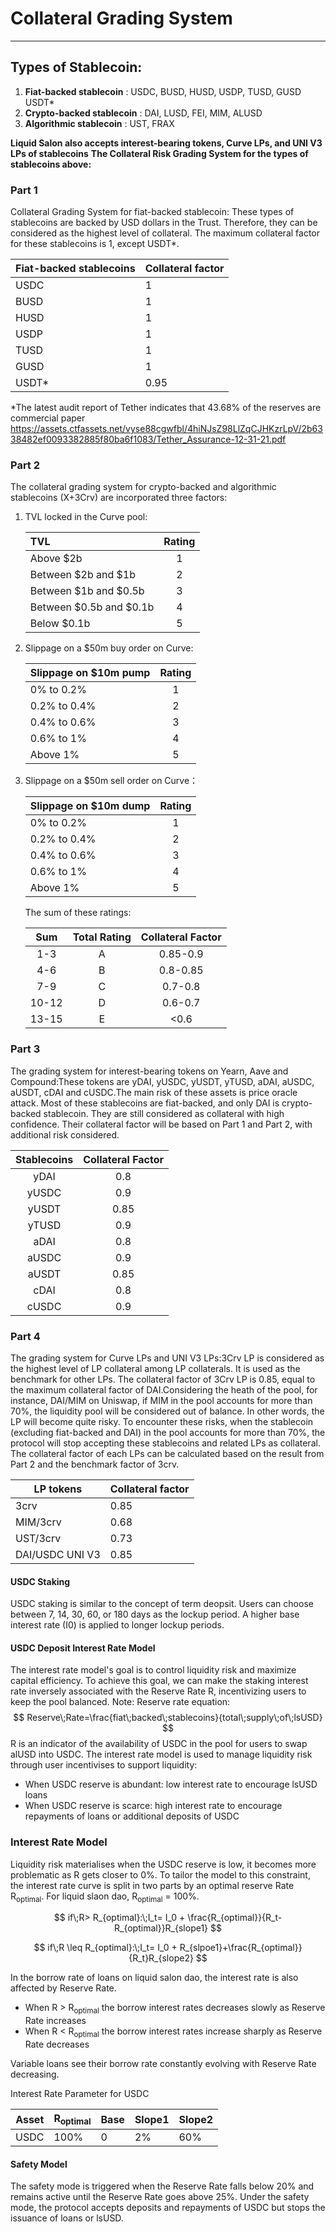 # Collateral Grading System

---

## Types of Stablecoin:

1. **Fiat-backed stablecoin** : USDC, BUSD, HUSD, USDP, TUSD, GUSD USDT*
2. **Crypto-backed stablecoin** : DAI, LUSD, FEI, MIM, ALUSD
3. **Algorithmic stablecoin** : UST, FRAX

**Liquid Salon also accepts interest-bearing tokens, Curve LPs, and UNI V3 LPs of stablecoins**
**The Collateral Risk Grading System for the types of stablecoins above:**

### Part 1

Collateral Grading System for fiat-backed stablecoin: These types of stablecoins are backed by USD dollars in the Trust. Therefore, they can be considered as the highest level of collateral. The maximum collateral factor for these stablecoins is 1, except USDT*.

| Fiat-backed stablecoins | Collateral factor |
| ----------------------- | ----------------- |
| USDC                    | 1                 |
| BUSD                    | 1                 |
| HUSD                    | 1                 |
| USDP                    | 1                 |
| TUSD                    | 1                 |
| GUSD                    | 1                 |
| USDT*                   | 0.95              |

*The latest audit report of Tether indicates that 43.68% of the reserves are commercial paper https://assets.ctfassets.net/vyse88cgwfbl/4hiNJsZ98LlZqCJHKzrLpV/2b6338482ef0093382885f80ba6f1083/Tether_Assurance-12-31-21.pdf 



### Part 2

The collateral grading system for crypto-backed and algorithmic stablecoins (X+3Crv) are incorporated three factors:

1. TVL locked in the Curve pool:

   | TVL                     | Rating |
   | :---------------------- | :----: |
   | Above $2b               |   1    |
   | Between $2b and $1b     |   2    |
   | Between $1b and $0.5b   |   3    |
   | Between $0.5b and $0.1b |   4    |
   | Below $0.1b             |   5    |

   

2. Slippage on a $50m buy order on Curve:

   | Slippage on $10m pump | Rating |
   | --------------------- | :----: |
   | 0% to 0.2%            |   1    |
   | 0.2% to 0.4%          |   2    |
   | 0.4% to 0.6%          |   3    |
   | 0.6% to 1%            |   4    |
   | Above 1%              |   5    |

   

3. Slippage on a $50m sell order on Curve：

   | Slippage on $10m dump | Rating |
   | --------------------- | :----: |
   | 0% to 0.2%            |   1    |
   | 0.2% to 0.4%          |   2    |
   | 0.4% to 0.6%          |   3    |
   | 0.6% to 1%            |   4    |
   | Above 1%              |   5    |

   The sum of these ratings:

   |  Sum  | Total Rating | Collateral Factor |
   | :---: | :----------: | :---------------: |
   |  1-3  |      A       |     0.85-0.9      |
   |  4-6  |      B       |     0.8-0.85      |
   |  7-9  |      C       |      0.7-0.8      |
   | 10-12 |      D       |      0.6-0.7      |
   | 13-15 |      E       |       <0.6        |

   

### Part 3

The grading system for interest-bearing tokens on Yearn, Aave and Compound:These tokens are yDAI, yUSDC, yUSDT, yTUSD, aDAI, aUSDC, aUSDT, cDAI and cUSDC.The main risk of these assets is price oracle attack. Most of these stablecoins are fiat-backed, and only DAI is crypto-backed stablecoin. They are still considered as collateral with high confidence. Their collateral factor will be based on Part 1 and Part 2, with additional risk considered.

| Stablecoins | Collateral Factor |
| :---------: | :---------------: |
|    yDAI     |        0.8        |
|    yUSDC    |        0.9        |
|    yUSDT    |       0.85        |
|    yTUSD    |        0.9        |
|    aDAI     |        0.8        |
|    aUSDC    |        0.9        |
|    aUSDT    |       0.85        |
|    cDAI     |        0.8        |
|    cUSDC    |        0.9        |

### Part 4

The grading system for Curve LPs and UNI V3 LPs:3Crv LP is considered as the highest level of LP collateral among LP collaterals. It is used as the benchmark for other LPs. The collateral factor of 3Crv LP is 0.85, equal to the maximum collateral factor of DAI.Considering the heath of the pool, for instance, DAI/MIM on Uniswap, if MIM in the pool accounts for more than 70%, the liquidity pool will be considered out of balance. In other words, the LP will become quite risky. To encounter these risks, when the stablecoin (excluding fiat-backed and DAI) in the pool accounts for more than 70%, the protocol will stop accepting these stablecoins and related LPs as collateral. The collateral factor of each LPs can be calculated based on the result from Part 2 and the benchmark factor of 3crv.

| LP tokens       | Collateral factor |
| --------------- | ----------------- |
| 3crv            | 0.85              |
| MIM/3crv        | 0.68              |
| UST/3crv        | 0.73              |
| DAI/USDC UNI V3 | 0.85              |



#### USDC Staking

USDC staking is similar to the concept of term deopsit. Users can choose between 7, 14, 30, 60, or 180 days as the lockup period. A higher base interest rate (I0) is applied to longer lockup periods.

#### USDC Deposit Interest Rate Model

The interest rate model's goal is to control liquidity risk and maximize capital efficiency. To achieve this goal, we can make the staking interest rate inversely associated with the Reserve Rate R, incentivizing users to keep the pool balanced. Note: Reserve rate equation: 
$$
Reserve\;Rate=\frac{fiat\;backed\;stablecoins}{total\;supply\;of\;lsUSD}
$$
R is an indicator of the availability of USDC in the pool for users to swap alUSD into USDC. The interest rate model is used to manage liquidity risk through user incentivises to support liquidity:

- When USDC reserve is abundant: low interest rate to encourage lsUSD loans
- When USDC reserve is scarce: high interest rate to encourage repayments of loans or additional deposits of USDC

### Interest Rate Model

Liquidity risk materialises when the USDC reserve is low, it becomes more problematic as R gets closer to 0%. To tailor the model to this constraint, the interest rate curve is split in two parts by an optimal reserve Rate R<sub>optimal</sub>. For liquid slaon dao, R<sub>optimal</sub> = 100%.   

$$
if\;R> R_{optimal}:\;I_t= I_0 + \frac{R_{optimal}}{R_t-R_{optimal}}R_{slope1}
$$

$$
if\;R \leq R_{optimal}:\;I_t= I_0 + R_{slpoe1}+\frac{R_{optimal}}{R_t}R_{slope2}
$$


In the borrow rate of loans on liquid salon dao, the interest rate is also affected by Reserve Rate. 

- When R > R<sub>optimal</sub> the borrow interest rates decreases slowly as Reserve Rate increases
- When R < R<sub>optimal</sub> the borrow interest rates increase sharply as Reserve Rate decreases

Variable loans see their borrow rate constantly evolving with Reserve Rate decreasing. 

Interest Rate Parameter for USDC

| Asset | R<sub>optimal</sub> | Base | Slope1 | Slope2 |
| ----- | ------------------- | ---- | ------ | ------ |
| USDC  | 100%                | 0    | 2%     | 60%    |

#### Safety Model

The safety mode is triggered when the Reserve Rate falls below 20% and remains active until the Reserve Rate goes above 25%. Under the safety mode, the protocol accepts deposits and repayments of USDC but stops the issuance of loans or lsUSD.
